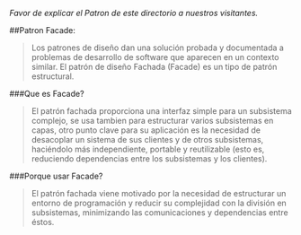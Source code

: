 *Favor de explicar el Patron de este directorio a nuestros visitantes.*

##Patron Facade:

> Los patrones de diseño dan una solución probada y documentada a problemas de desarrollo de software que aparecen en un contexto similar. El patrón de diseño Fachada (Facade) es un tipo de patrón estructural.

###Que es Facade?

> El patrón fachada proporciona una interfaz simple para un subsistema complejo, se usa tambien para estructurar varios subsistemas en capas, otro punto clave para su aplicación es la necesidad de desacoplar un sistema de sus clientes y de otros subsistemas, haciéndolo más independiente, portable y reutilizable (esto es, reduciendo dependencias entre los subsistemas y los clientes).

###Porque usar Facade?

> El patrón fachada viene motivado por la necesidad de estructurar un entorno de programación y reducir su complejidad con la división en subsistemas, minimizando las comunicaciones y dependencias entre éstos.
